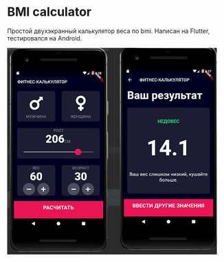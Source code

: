 # BMI calculator

Простой двухэкранный калькулятор веса по bmi. Написан на Flutter, тестировался на Android.

![Внешний вид приложения](scr/bmi.png)
